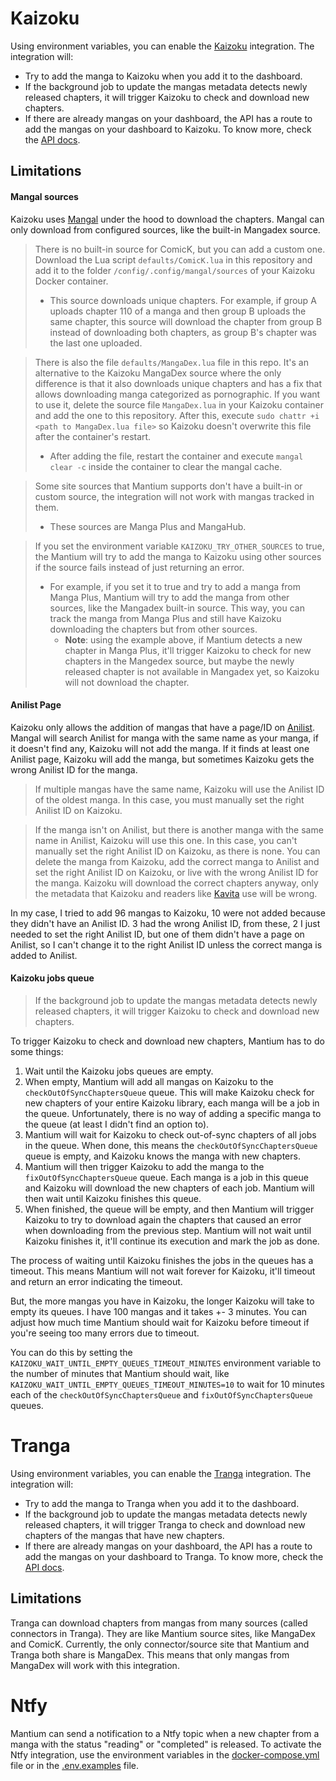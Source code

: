 

# Kaizoku
Using environment variables, you can enable the [Kaizoku](https://github.com/oae/kaizoku) integration. The integration will:

- Try to add the manga to Kaizoku when you add it to the dashboard.
- If the background job to update the mangas metadata detects newly released chapters, it will trigger Kaizoku to check and download new chapters.
- If there are already mangas on your dashboard, the API has a route to add the mangas on your dashboard to Kaizoku. To know more, check the [API docs](https://github.com/diogovalentte/mantium?tab=readme-ov-file#api).

## Limitations

#### Mangal sources
Kaizoku uses [Mangal](https://github.com/metafates/mangal) under the hood to download the chapters. Mangal can only download from configured sources, like the built-in Mangadex source.
> There is no built-in source for ComicK, but you can add a custom one. Download the Lua script `defaults/ComicK.lua` in this repository and add it to the folder `/config/.config/mangal/sources` of your Kaizoku Docker container.
> - This source downloads unique chapters. For example, if group A uploads chapter 110 of a manga and then group B uploads the same chapter, this source will download the chapter from group B instead of downloading both chapters, as group B's chapter was the last one uploaded.

> There is also the file `defaults/MangaDex.lua` file in this repo. It's an alternative to the Kaizoku MangaDex source where the only difference is that it also downloads unique chapters and has a fix that allows downloading manga categorized as pornographic. If you want to use it, delete the source file `MangaDex.lua` in your Kaizoku container and add the one to this repository. After this, execute `sudo chattr +i <path to MangaDex.lua file>` so Kaizoku doesn't overwrite this file after the container's restart.
> - After adding the file, restart the container and execute `mangal clear -c` inside the container to clear the mangal cache.

> Some site sources that Mantium supports don't have a built-in or custom source, the integration will not work with mangas tracked in them.
> - These sources are Manga Plus and MangaHub.

> If you set the environment variable `KAIZOKU_TRY_OTHER_SOURCES` to true, the Mantium will try to add the manga to Kaizoku using other sources if the source fails instead of just returning an error.
> - For example, if you set it to true and try to add a manga from Manga Plus, Mantium will try to add the manga from other sources, like the Mangadex built-in source. This way, you can track the manga from Manga Plus and still have Kaizoku downloading the chapters but from other sources.
>   - **Note**: using the example above, if Mantium detects a new chapter in Manga Plus, it'll trigger Kaizoku to check for new chapters in the Mangedex source, but maybe the newly released chapter is not available in Mangadex yet, so Kaizoku will not download the chapter.

#### Anilist Page
Kaizoku only allows the addition of mangas that have a page/ID on [Anilist](https://anilist.co/search/manga). Mangal will search Anilist for manga with the same name as your manga, if it doesn't find any, Kaizoku will not add the manga. If it finds at least one Anilist page, Kaizoku will add the manga, but sometimes Kaizoku gets the wrong Anilist ID for the manga.

> If multiple mangas have the same name, Kaizoku will use the Anilist ID of the oldest manga. In this case, you must manually set the right Anilist ID on Kaizoku.

> If the manga isn't on Anilist, but there is another manga with the same name in Anilist, Kaizoku will use this one. In this case, you can't manually set the right Anilist ID on Kaizoku, as there is none. You can delete the manga from Kaizoku, add the correct manga to Anilist and set the right Anilist ID on Kaizoku, or live with the wrong Anilist ID for the manga. Kaizoku will download the correct chapters anyway, only the metadata that Kaizoku and readers like [Kavita](https://github.com/Kareadita/Kavita) use will be wrong.

In my case, I tried to add 96 mangas to Kaizoku, 10 were not added because they didn't have an Anilist ID. 3 had the wrong Anilist ID, from these, 2 I just needed to set the right Anilist ID, but one of them didn't have a page on Anilist, so I can't change it to the right Anilist ID unless the correct manga is added to Anilist.

#### Kaizoku jobs queue
> If the background job to update the mangas metadata detects newly released chapters, it will trigger Kaizoku to check and download new chapters.

To trigger Kaizoku to check and download new chapters, Mantium has to do some things:
1. Wait until the Kaizoku jobs queues are empty.
2. When empty, Mantium will add all mangas on Kaizoku to the `checkOutOfSyncChaptersQueue` queue. This will make Kaizoku check for new chapters of your entire Kaizoku library, each manga will be a job in the queue. Unfortunately, there is no way of adding a specific manga to the queue (at least I didn't find an option to).
3. Mantium will wait for Kaizoku to check out-of-sync chapters of all jobs in the queue. When done, this means the `checkOutOfSyncChaptersQueue` queue is empty, and Kaizoku knows the manga with new chapters.
4. Mantium will then trigger Kaizoku to add the manga to the `fixOutOfSyncChaptersQueue` queue. Each manga is a job in this queue and Kaizoku will download the new chapters of each job. Mantium will then wait until Kaizoku finishes this queue.
5. When finished, the queue will be empty, and then Mantium will trigger Kaizoku to try to download again the chapters that caused an error when downloading from the previous step. Mantium will not wait until Kaizoku finishes it, it'll continue its execution and mark the job as done.

The process of waiting until Kaizoku finishes the jobs in the queues has a timeout. This means Mantium will not wait forever for Kaizoku, it'll timeout and return an error indicating the timeout.

But, the more mangas you have in Kaizoku, the longer Kaizoku will take to empty its queues. I have 100 mangas and it takes +- 3 minutes. You can adjust how much time Mantium should wait for Kaizoku before timeout if you're seeing too many errors due to timeout.

You can do this by setting the `KAIZOKU_WAIT_UNTIL_EMPTY_QUEUES_TIMEOUT_MINUTES` environment variable to the number of minutes that Mantium should wait, like `KAIZOKU_WAIT_UNTIL_EMPTY_QUEUES_TIMEOUT_MINUTES=10` to wait for 10 minutes each of the `checkOutOfSyncChaptersQueue` and `fixOutOfSyncChaptersQueue` queues.

# Tranga
Using environment variables, you can enable the [Tranga](https://github.com/c9glax/tranga) integration. The integration will:

- Try to add the manga to Tranga when you add it to the dashboard.
- If the background job to update the mangas metadata detects newly released chapters, it will trigger Tranga to check and download new chapters of the mangas that have new chapters.
- If there are already mangas on your dashboard, the API has a route to add the mangas on your dashboard to Tranga. To know more, check the [API docs](https://github.com/diogovalentte/mantium?tab=readme-ov-file#api).

## Limitations
Tranga can download chapters from mangas from many sources (called connectors in Tranga). They are like Mantium source sites, like MangaDex and ComicK. Currently, the only connector/source site that Mantium and Tranga both share is MangaDex. This means that only mangas from MangaDex will work with this integration.

# Ntfy
Mantium can send a notification to a Ntfy topic when a new chapter from a manga with the status "reading" or "completed" is released. To activate the Ntfy integration, use the environment variables in the [docker-compose.yml](https://github.com/diogovalentte/mantium/blob/main/docker-compose.yml) file or in the [.env.examples](https://github.com/diogovalentte/mantium/blob/main/.env.example) file.
